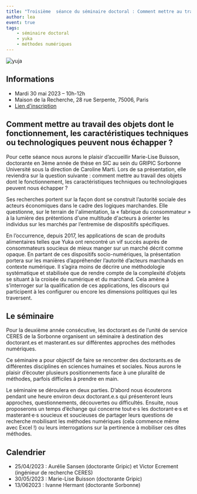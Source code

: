 ```yaml
---
title: "Troisième  séance du séminaire doctoral : Comment mettre au travail des objets dont le fonctionnement, les caractéristiques techniques ou technologiques peuvent nous échapper ?"
author: lea
event: true
tags:
    - séminaire doctoral
    - yuka
    - méthodes numériques
---
```


![yuja](yuka.jpg)


## Informations

- Mardi 30 mai 2023 – 10h-12h
- Maison de la Recherche, 28 rue Serpente, 75006, Paris 
- [Lien d'inscription](https://framaforms.org/seminaire-doctoral-ceres-30052023-marie-lise-buisson-comment-mettre-au-travail-des-objets-dont-le)

## Comment mettre au travail des objets dont le fonctionnement, les caractéristiques techniques ou technologiques peuvent nous échapper ?

Pour cette séance nous aurons le plaisir d’accueillir Marie-Lise Buisson, doctorante en 3ème année de thèse en SIC au sein du GRIPIC Sorbonne Université sous la direction de Caroline Marti. Lors de sa présentation, elle reviendra sur la question suivante : comment mettre au travail des objets dont le fonctionnement, les caractéristiques techniques ou technologiques peuvent nous échapper ?

Ses recherches portent sur la façon dont se construit l’autorité sociale des acteurs économiques dans le cadre des logiques marchandes. Elle questionne, sur le terrain de l'alimentation, la « fabrique du consommateur » à la lumière des prétentions d'une multitude d'acteurs à orienter les individus sur les marchés par l’entremise de dispositifs spécifiques.
 
En l’occurrence, depuis 2017, les applications de scan de produits alimentaires telles que Yuka ont rencontré un vif succès auprès de consommateurs soucieux de mieux manger sur un marché décrit comme opaque. En partant de ces dispositifs socio-numériques, la présentation portera sur les manières d’appréhender l’autorité d’acteurs marchands en contexte numérique. Il s’agira moins de décrire une méthodologie systématique et stabilisée que de rendre compte de la complexité d’objets se situant à la croisée du numérique et du marchand. Cela amène à s’interroger sur la qualification de ces applications, les discours qui participent à les configurer ou encore les dimensions politiques qui les traversent.

## Le séminaire

Pour la deuxième année consécutive, les doctorant.es de l’unité de service CERES de la Sorbonne organisent un séminaire à destination des doctorant.es et masterant.es sur différentes approches des méthodes numériques.

Ce séminaire a pour objectif de faire se rencontrer des doctorants.es de différentes disciplines en sciences humaines et sociales. Nous aurons le plaisir d’écouter plusieurs positionnements face à une pluralité de méthodes, parfois difficiles à prendre en main.

Le séminaire se déroulera en deux parties. D’abord nous écouterons pendant une heure environ deux doctorant.e.s qui présenteront leurs approches, questionnements, découvertes ou difficultés. Ensuite, nous proposerons un temps d’échange qui concerne tout·e·s les doctorant·e·s et masterant·e·s soucieux et soucieuses de partager leurs questions de recherche mobilisant les méthodes numériques (cela commence même avec Excel !) ou leurs interrogations sur la pertinence à mobiliser ces dites méthodes.

## Calendrier 

- 25/04/2023 : Aurélie Sansen (doctorante Gripic) et Victor Ecrement (ingénieur de recherche CERES)
- 30/05/2023 : Marie-Lise Buisson (doctorante Gripic) 
- 13/062023 : Ivanne Hermant (doctorante Sorbonne)